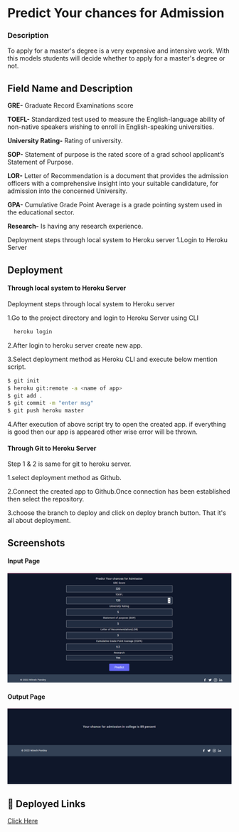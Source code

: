 
# Predict Your chances for Admission 

### Description
To apply for a master's degree is a very expensive and intensive work. With this models students will decide whether to apply for a master's degree or not.



## Field Name and Description

**GRE-** Graduate Record Examinations score

**TOEFL-** Standardized test used to measure the English-language ability of non-native speakers wishing to enroll in English-speaking universities.

**University Rating-** Rating of university.

**SOP-** Statement of purpose is the rated score of a grad school applicant’s Statement of Purpose.

**LOR-** Letter of Recommendation is a document that provides the admission officers with a comprehensive insight into your suitable candidature, for admission into the concerned University.

**GPA-** Cumulative Grade Point Average is a grade pointing system used in the educational sector.

**Research-** Is having any research experience.



Deployment steps through local system to Heroku server
1.Login to Heroku Server

## Deployment 
#### Through local system to Heroku Server

Deployment steps through local system to Heroku server

1.Go to the project directory and login to Heroku Server using CLI
```bash
  heroku login 
```

2.After login to heroku server create new app.

3.Select deployment method as Heroku CLI and execute below mention script.

```bash
$ git init
$ heroku git:remote -a <name of app>
$ git add .
$ git commit -m "enter msg"
$ git push heroku master
```

4.After execution of above script try to open the created app.
if everything is good then our app is appeared other wise error will be thrown.

#### Through Git to Heroku Server

Step 1 & 2 is same for git to heroku server.

1.select deployment method as Github.

2.Connect the created app to Github.Once connection has been established then select the repository.

3.choose the branch to deploy and click on deploy branch button.
That it's all about deployment.





## Screenshots
#### Input Page
![Input Page](https://github.com/niteshpandeyofficial/Admission-Prediction/blob/6a7e18de1c3d4d5f0685567ca322fbcfe5f60ad1/Main_Page.PNG?raw=true "Optional Title")

#### Output Page
![Output Page](https://github.com/niteshpandeyofficial/Admission-Prediction/blob/f47bd6df1326e126d44eb4995dc0f1d6315f6a9a/predicted_page.PNG?raw=true "Optional Title")
## 🔗 Deployed Links
[Click Here](https://admission-prediction-demo.herokuapp.com/)

